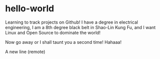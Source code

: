 # hello-world

Learning to track projects on Github!
I have a degree in electrical engineering, I am a 8th degree black belt in Shao-Lin Kung Fu, and I want Linux and Open Source to 
dominate the world!

Now go away or I shall taunt you a second time!
Hahaaa!

A new line (remote)
